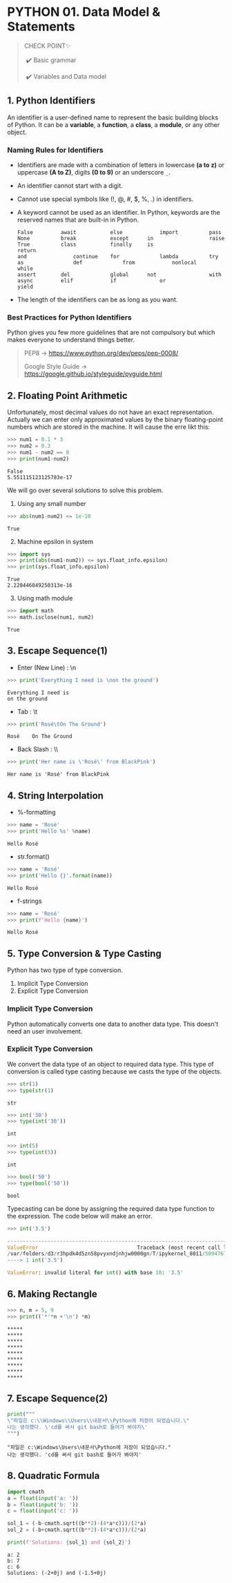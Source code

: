 # PYTHON 01. Data Model & Statements

> CHECK POINT✨
>
> ​	✔️ Basic grammar
>
> ​	✔️ Variables and Data model



## 1. Python Identifiers

An identifier is a user-defined name to represent the basic building blocks of Python. It can be a **variable**, a **function**, a **class**, a **module**, or any other object.



### Naming Rules for Identifiers

- Identifiers are made with a combination of letters in lowercase **(a to z)** or uppercase **(A to Z)**, digits **(0 to 9)** or an underscore ` _ `.

- An identifier cannot start with a digit.

- Cannot use special symbols like (!, @, #, $, %, .) in identifiers.

- A keyword cannot be used as an identifier. In Python, keywords are the reserved names that are built-in in Python.

  ```
  False			await			else			import			pass
  None			break			except		in					raise
  True			class			finally		is					return
  and				continue	for				lambda			try
  as				def				from			nonlocal		while
  assert		del				global		not					with
  async			elif			if				or					yield
  ```

- The length of the identifiers can be as long as you want.

  

### Best Practices for Python Identifiers

Python gives you few more guidelines that are not compulsory but which makes everyone to understand things better.

> PEP8 →  https://www.python.org/dev/peps/pep-0008/
>
> Google Style Guide → https://google.github.io/styleguide/pyguide.html



## 2. Floating Point Arithmetic

Unfortunately, most decimal values do not have an exact representation. Actually we can enter only approximated values by the binary floating-point numbers which are stored in the machine. It will cause the erre likt this:

```python
>>> num1 = 0.1 * 3
>>> num2 = 0.3
>>> num1 - num2 == 0
>>> print(num1-num2)
```

```jupyter notebook
False
5.551115123125783e-17
```

We will go over several solutions to solve this problem.

1. Using any small number

```python
>>> abs(num1-num2) <= 1e-10
```

```
True
```

2. Machine epsilon in system

```python
>>> import sys
>>> print(abs(num1-num2)) <= sys.float_info.epsilon)
>>> print(sys.float_info.epsilon)
```

```
True
2.220446049250313e-16
```

3. Using math module

```python
>>> import math
>>> math.isclose(num1, num2)
```

```
True
```



## 3. Escape Sequence(1)

- Enter (New Line)  : \n

```python
>>> print('Everything I need is \non the ground')
```

```
Everything I need is 
on the ground
```

- Tab : \t

```python
>>> print('Rosé\tOn The Ground')
```

```
Rosé    On The Ground
```

- Back Slash : \\\

```python
>>> print('Her name is \'Rosé\' from BlackPink')
```

```
Her name is 'Rosé' from BlackPink
```



## 4. String Interpolation

- %-formatting

```python
>>> name = 'Rosé'
>>> print('Hello %s' %name)
```

```
Hello Rosé
```

- str.format()

```python
>>> name = 'Rosé'
>>> print('Hello {}'.format(name))
```

```
Hello Rosé
```

- f-strings

```python
>>> name = 'Rosé'
>>> print(f'Hello {name}')
```

```
Hello Rosé
```



## 5. Type Conversion & Type Casting

Python has two type of type conversion.

1. Implicit Type Conversion
2. Explicit Type Conversion

### Implicit Type Conversion

Python automatically converts one data to another data type. This doesn't need an user involvement.

### Explicit Type Conversion

We convert the data type of an object to required data type. This type of conversion is called type casting because we casts the type of the objects.

```python
>>> str(1)
>>> type(str(1)
```

```
str
```



```python
>>> int('30')
>>> type(int('30'))
```

```
int
```



```python
>>> int(5)
>>> type(int(5))
```

```
int
```



```python
>>> bool('50')
>>> type(bool('50'))
```

```
bool
```



Typecasting can be done by assigning the required data type function to the expression. The code below will make an error.

```python
>>> int('3.5')
```

```python
---------------------------------------------------------------------------
ValueError                                Traceback (most recent call last)
/var/folders/d3/r3hpdk4d5zn58pvyxndjnhjw0000gn/T/ipykernel_8011/509476775.py in <module>
----> 1 int('3.5')

ValueError: invalid literal for int() with base 10: '3.5'
```



## 6. Making Rectangle

```python
>>> n, m = 5, 9
>>> print(('*'*n +'\n') *m) 
```

```
*****
*****
*****
*****
*****
*****
*****
*****
*****
```



## 7. Escape Sequence(2)

```python
print("""
\"파일은 c:\\Windows\\Users\\내문서\\Python에 저장이 되었습니다.\"
나는 생각했다. \'cd를 써서 git bash로 들어가 봐야지\'
""")
```

```
"파일은 c:\Windows\Users\내문서\Python에 저장이 되었습니다."
나는 생각했다. 'cd를 써서 git bash로 들어가 봐야지'
```



## 8. Quadratic Formula

```python
import cmath
a = float(input('a: '))
b = float(input('b: '))
c = float(input('c: '))

sol_1 = (-b-cmath.sqrt((b**2)-(4*a*c)))/(2*a)
sol_2 = (-b+cmath.sqrt((b**2)-(4*a*c)))/(2*a)

print(f'Solutions: {sol_1} and {sol_2}')
```

```
a: 2
b: 7
c: 6
Solutions: (-2+0j) and (-1.5+0j)
```

